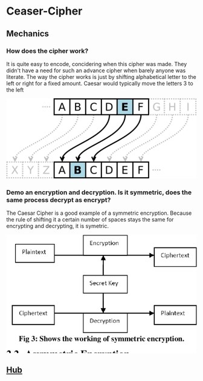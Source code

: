 # Ceaser-Cipher
## Mechanics

### How does the cipher work? 
It is quite easy to encode, concidering when this cipher was made. They didn't have a need for such an advance cipher when barely anyone was literate. The way the cipher works is just by shifting alphabetical letter to the left or right for a fixed amount. Caesar would typically move the letters 3 to the left

![Caesar Cipher](cipher_img.svg)

### Demo an encryption and decryption. Is it symmetric, does the same process decrypt as encrypt?
The Caesar Cipher is a good example of a symmetric encryption. Because the rule of shifting it a certain number of spaces stays the same for encrypting and decrypting, it is symetric. 

![Encryption](encrypt.png)

## [Hub](README.md)

